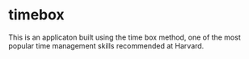 # timebox
This is an applicaton built using the time box method, one of the most popular time management skills recommended at Harvard.

